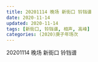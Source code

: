 ```yaml
---
title: 20201114 晚场 新街口 铃铛谱 
date: 2020-11-14
updated: 2020-11-14
tags: [新街口, 铃铛谱, 相声, 高峰] 
categories: (2020)庚子年场次 
---
```

20201114 晚场 新街口 铃铛谱 

